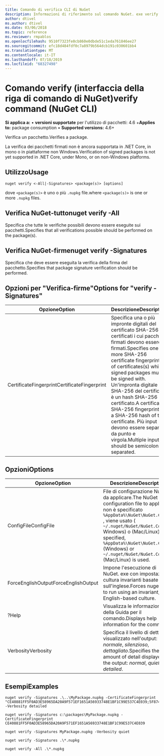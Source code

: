 ```yaml
---
title: Comando di verifica CLI di NuGet
description: Informazioni di riferimento sul comando NuGet. exe verify
author: dtivel
ms.author: dtivel
ms.date: 03/06/2018
ms.topic: reference
ms.reviewer: rmpablos
ms.openlocfilehash: 9510f7323fe0cb860e0dbde51c1eda761846ee27
ms.sourcegitcommit: efc18d484fdf0c7a8979b564dcb191c030601bb4
ms.translationtype: MT
ms.contentlocale: it-IT
ms.lasthandoff: 07/18/2019
ms.locfileid: "68327498"
---
```

# <a name="verify-command-nuget-cli"></a><span data-ttu-id="f670b-103">Comando verify (interfaccia della riga di comando di NuGet)</span><span class="sxs-lookup"><span data-stu-id="f670b-103">verify command (NuGet CLI)</span></span>

<span data-ttu-id="f670b-104">**Si applica a:** &bullet; **versioni supportate** per l'utilizzo di pacchetti: 4.6 +</span><span class="sxs-lookup"><span data-stu-id="f670b-104">**Applies to:** package consumption &bullet; **Supported versions:** 4.6+</span></span>

<span data-ttu-id="f670b-105">Verifica un pacchetto.</span><span class="sxs-lookup"><span data-stu-id="f670b-105">Verifies a package.</span></span>

<span data-ttu-id="f670b-106">La verifica dei pacchetti firmati non è ancora supportata in .NET Core, in mono o in piattaforme non Windows.</span><span class="sxs-lookup"><span data-stu-id="f670b-106">Verification of signed packages is not yet supported in .NET Core, under Mono, or on non-Windows platforms.</span></span>

## <a name="usage"></a><span data-ttu-id="f670b-107">Utilizzo</span><span class="sxs-lookup"><span data-stu-id="f670b-107">Usage</span></span>

```cli
nuget verify <-All|-Signatures> <package(s)> [options]
```

<span data-ttu-id="f670b-108">dove `<package(s)>` è uno o più `.nupkg` file.</span><span class="sxs-lookup"><span data-stu-id="f670b-108">where `<package(s)>` is one or more `.nupkg` files.</span></span>

## <a name="nuget-verify--all"></a><span data-ttu-id="f670b-109">Verifica NuGet-tutto</span><span class="sxs-lookup"><span data-stu-id="f670b-109">nuget verify -All</span></span>

<span data-ttu-id="f670b-110">Specifica che tutte le verifiche possibili devono essere eseguite sui pacchetti.</span><span class="sxs-lookup"><span data-stu-id="f670b-110">Specifies that all verifications possible should be performed on the package(s).</span></span>

## <a name="nuget-verify--signatures"></a><span data-ttu-id="f670b-111">Verifica NuGet-firme</span><span class="sxs-lookup"><span data-stu-id="f670b-111">nuget verify -Signatures</span></span>

<span data-ttu-id="f670b-112">Specifica che deve essere eseguita la verifica della firma del pacchetto.</span><span class="sxs-lookup"><span data-stu-id="f670b-112">Specifies that package signature verification should be performed.</span></span>

## <a name="options-for-verify--signatures"></a><span data-ttu-id="f670b-113">Opzioni per "Verifica-firme"</span><span class="sxs-lookup"><span data-stu-id="f670b-113">Options for "verify -Signatures"</span></span>

| <span data-ttu-id="f670b-114">Opzione</span><span class="sxs-lookup"><span data-stu-id="f670b-114">Option</span></span> | <span data-ttu-id="f670b-115">Descrizione</span><span class="sxs-lookup"><span data-stu-id="f670b-115">Description</span></span> |
| --- | --- |
| <span data-ttu-id="f670b-116">CertificateFingerprint</span><span class="sxs-lookup"><span data-stu-id="f670b-116">CertificateFingerprint</span></span> | <span data-ttu-id="f670b-117">Specifica una o più impronte digitali del certificato SHA-256 dei certificati i cui pacchetti firmati devono essere firmati.</span><span class="sxs-lookup"><span data-stu-id="f670b-117">Specifies one or more SHA-256 certificate fingerprints of certificates(s) which signed packages must be signed with.</span></span> <span data-ttu-id="f670b-118">Un'impronta digitale SHA-256 del certificato è un hash SHA-256 del certificato.</span><span class="sxs-lookup"><span data-stu-id="f670b-118">A certificate SHA-256 fingerprint is a SHA-256 hash of the certificate.</span></span> <span data-ttu-id="f670b-119">Più input devono essere separati da punto e virgola.</span><span class="sxs-lookup"><span data-stu-id="f670b-119">Multiple inputs should be semicolon separated.</span></span> |

## <a name="options"></a><span data-ttu-id="f670b-120">Opzioni</span><span class="sxs-lookup"><span data-stu-id="f670b-120">Options</span></span>

| <span data-ttu-id="f670b-121">Opzione</span><span class="sxs-lookup"><span data-stu-id="f670b-121">Option</span></span> | <span data-ttu-id="f670b-122">Descrizione</span><span class="sxs-lookup"><span data-stu-id="f670b-122">Description</span></span> |
| --- | --- |
| <span data-ttu-id="f670b-123">ConfigFile</span><span class="sxs-lookup"><span data-stu-id="f670b-123">ConfigFile</span></span> | <span data-ttu-id="f670b-124">File di configurazione NuGet da applicare.</span><span class="sxs-lookup"><span data-stu-id="f670b-124">The NuGet configuration file to apply.</span></span> <span data-ttu-id="f670b-125">Se non è specificato `%AppData%\NuGet\NuGet.Config` , viene usato ( `~/.nuget/NuGet/NuGet.Config` Windows) o (Mac/Linux).</span><span class="sxs-lookup"><span data-stu-id="f670b-125">If not specified, `%AppData%\NuGet\NuGet.Config` (Windows) or `~/.nuget/NuGet/NuGet.Config` (Mac/Linux) is used.</span></span>|
| <span data-ttu-id="f670b-126">ForceEnglishOutput</span><span class="sxs-lookup"><span data-stu-id="f670b-126">ForceEnglishOutput</span></span> | <span data-ttu-id="f670b-127">Impone l'esecuzione di NuGet. exe con impostazioni cultura invarianti basate sull'inglese.</span><span class="sxs-lookup"><span data-stu-id="f670b-127">Forces nuget.exe to run using an invariant, English-based culture.</span></span> |
| <span data-ttu-id="f670b-128">?</span><span class="sxs-lookup"><span data-stu-id="f670b-128">Help</span></span> | <span data-ttu-id="f670b-129">Visualizza le informazioni della Guida per il comando.</span><span class="sxs-lookup"><span data-stu-id="f670b-129">Displays help information for the command.</span></span> |
| <span data-ttu-id="f670b-130">Verbosity</span><span class="sxs-lookup"><span data-stu-id="f670b-130">Verbosity</span></span> | <span data-ttu-id="f670b-131">Specifica il livello di dettaglio visualizzato nell'output: *normale*, *silenzioso*, *dettagliato*.</span><span class="sxs-lookup"><span data-stu-id="f670b-131">Specifies the amount of detail displayed in the output: *normal*, *quiet*, *detailed*.</span></span> |

## <a name="examples"></a><span data-ttu-id="f670b-132">Esempi</span><span class="sxs-lookup"><span data-stu-id="f670b-132">Examples</span></span>

```cli
nuget verify -Signatures .\..\MyPackage.nupkg -CertificateFingerprint "CE40881FF5F0AD3E58965DA20A9F571EF1651A56933748E1BF1C99E537C4E039;5F874AAF47BCB268A19357364E7FBB09D6BF9E8A93E1229909AC5CAC865802E2" -Verbosity detailed

nuget verify -Signatures c:\packages\MyPackage.nupkg -CertificateFingerprint CE40881FF5F0AD3E58965DA20A9F571EF1651A56933748E1BF1C99E537C4E039

nuget verify -Signatures MyPackage.nupkg -Verbosity quiet

nuget verify -Signatures .\*.nupkg

nuget verify -All .\*.nupkg

```